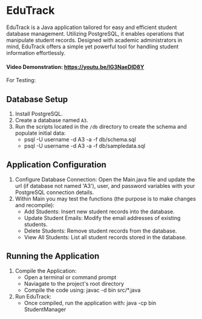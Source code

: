# EduTrack
EduTrack is a Java application tailored for easy and efficient student database management. Utilizing PostgreSQL, it enables operations that manipulate student records. Designed with academic administrators in mind, EduTrack offers a simple yet powerful tool for handling student information effortlessly.

#### Video Demonstration: https://youtu.be/IG3NaeDID8Y 

For Testing:

## Database Setup
1. Install PostgreSQL.
2. Create a database named `A3`.
3. Run the scripts located in the `/db` directory to create the schema and populate initial data:
   - psql -U username -d A3 -a -f db/schema.sql
   - psql -U username -d A3 -a -f db/sampledata.sql

## Application Configuration
1. Configure Database Connection: Open the Main.java file and update the url (if database not named 'A3'), user, and password variables with your PostgreSQL connection details.
2. Within Main you may test the functions (the purpose is to make changes and recompile):
    - Add Students: Insert new student records into the database.
    - Update Student Emails: Modify the email addresses of existing students.
    - Delete Students: Remove student records from the database.
    - View All Students: List all student records stored in the database.

## Running the Application
1. Compile the Application:
   - Open a terminal or command prompt
   - Naviagate to the project's root directory
   - Compile the code using: javac -d bin src/*.java
2. Run EduTrack:
   - Once compiled, run the application with: java -cp bin StudentManager
